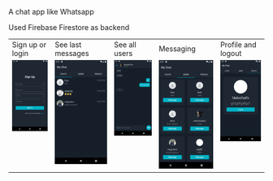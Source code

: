 A chat app like Whatsapp

Used Firebase Firestore as backend



<table>
  <tr>
     <td>Sign up or login</td>
     <td>See last messages</td>
     <td>See all users</td>
     <td>Messaging</td>
     <td>Profile and logout</td>
  </tr>
  <tr>
    <td valign="top"><img src="Screenshot_1600090695.png"></td>
    <td valign="top"><img src="Screenshot_1600090275.png"></td>
    <td valign="top"><img src="Screenshot_1600090656.png"></td>
    <td valign="top"><img src="Screenshot_1600090662.png"></td>
    <td valign="top"><img src="Screenshot_1600090666.png"></td>
   
  </tr>
 </table>







